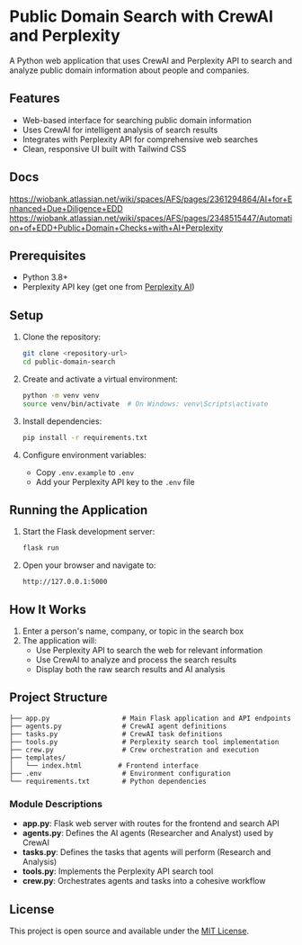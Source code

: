 # Public Domain Search with CrewAI and Perplexity

A Python web application that uses CrewAI and Perplexity API to search and analyze public domain information about people and companies.

## Features

- Web-based interface for searching public domain information
- Uses CrewAI for intelligent analysis of search results
- Integrates with Perplexity API for comprehensive web searches
- Clean, responsive UI built with Tailwind CSS

## Docs
https://wiobank.atlassian.net/wiki/spaces/AFS/pages/2361294864/AI+for+Enhanced+Due+Diligence+EDD
https://wiobank.atlassian.net/wiki/spaces/AFS/pages/2348515447/Automation+of+EDD+Public+Domain+Checks+with+AI+Perplexity

## Prerequisites

- Python 3.8+
- Perplexity API key (get one from [Perplexity AI](https://www.perplexity.ai/))

## Setup

1. Clone the repository:
   ```bash
   git clone <repository-url>
   cd public-domain-search
   ```

2. Create and activate a virtual environment:
   ```bash
   python -m venv venv
   source venv/bin/activate  # On Windows: venv\Scripts\activate
   ```

3. Install dependencies:
   ```bash
   pip install -r requirements.txt
   ```

4. Configure environment variables:
   - Copy `.env.example` to `.env`
   - Add your Perplexity API key to the `.env` file

## Running the Application

1. Start the Flask development server:
   ```bash
   flask run
   ```

2. Open your browser and navigate to:
   ```
   http://127.0.0.1:5000
   ```

## How It Works

1. Enter a person's name, company, or topic in the search box
2. The application will:
   - Use Perplexity API to search the web for relevant information
   - Use CrewAI to analyze and process the search results
   - Display both the raw search results and AI analysis

## Project Structure

```
├── app.py                  # Main Flask application and API endpoints
├── agents.py               # CrewAI agent definitions
├── tasks.py                # CrewAI task definitions
├── tools.py                # Perplexity search tool implementation
├── crew.py                 # Crew orchestration and execution
├── templates/
│   └── index.html         # Frontend interface
├── .env                    # Environment configuration
└── requirements.txt        # Python dependencies
```

### Module Descriptions

- **app.py**: Flask web server with routes for the frontend and search API
- **agents.py**: Defines the AI agents (Researcher and Analyst) used by CrewAI
- **tasks.py**: Defines the tasks that agents will perform (Research and Analysis)
- **tools.py**: Implements the Perplexity API search tool
- **crew.py**: Orchestrates agents and tasks into a cohesive workflow

## License

This project is open source and available under the [MIT License](LICENSE).
